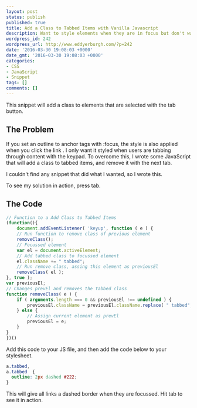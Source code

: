 ```yaml
---
layout: post
status: publish
published: true
title: Add a Class to Tabbed Items with Vanilla Javascript
description: Want to style elements when they are in focus but don't want it styled when elements are active? Copy this vanilla JS snippet to add a class to tabbed items
wordpress_id: 242
wordpress_url: http://www.eddyerburgh.com/?p=242
date: '2016-03-30 19:08:03 +0000'
date_gmt: '2016-03-30 19:08:03 +0000'
categories:
- CSS
- JavaScript
- Snippet
tags: []
comments: []
---
```

This snippet will add a class to elements that are selected with the tab button.

## The Problem

If you set an outline to anchor tags with :focus, the style is also applied when you click the link . I only want it styled when users are tabbing through content with the keypad. To overcome this, I wrote some JavaScript that will add a class to tabbed items, and remove it with the next tab.

I couldn't find any snippet that did what I wanted, so I wrote this.

To see my solution in action, press tab.

## The Code

```js
// Function to a Add Class to Tabbed Items
(function(){
	document.addEventListener( 'keyup', function ( e ) {
	// Run function to remove class of previous element
	removeClass();
	// Focussed element
    var el = document.activeElement;
    // Add tabbed class to focussed element
    el.className += " tabbed";
    // Run remove class, assing this element as previousEl
    removeClass( el );
}, true );
var previousEl;
// Changes prevEl and removes the tabbed class
function removeClass( e ) {
	if ( arguments.length === 0 && previousEl !== undefined ) {
		previousEl.className = previousEl.className.replace( " tabbed", "" );
	} else {
		// Assign current element as prevEl
		previousEl = e;
	}
}
})()
```

Add this code to your JS file, and then add the code below to your stylesheet.

```css
a.tabbed,
a.tabbed  {
  outline: 2px dashed #222;
}
```

This will give all links a dashed border when they are focussed. Hit tab to see it in action.
